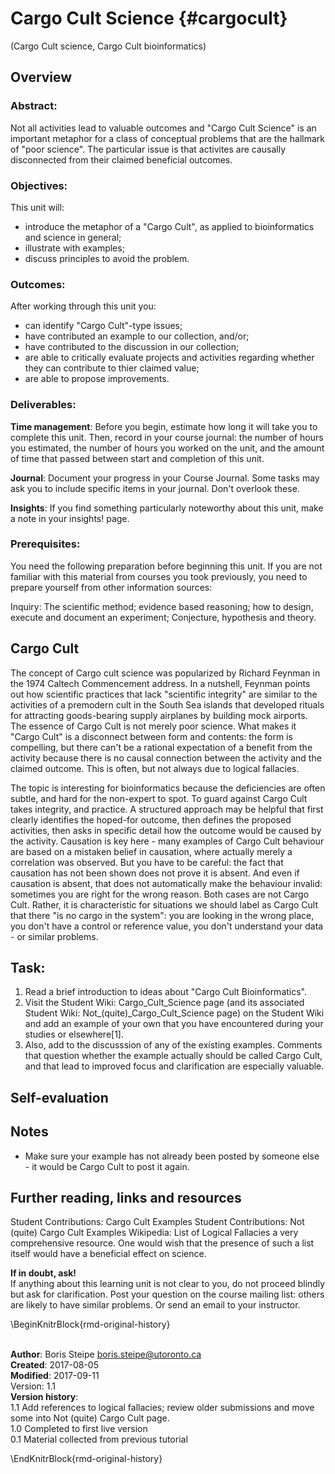 # Cargo Cult Science {#cargocult}
(Cargo Cult science, Cargo Cult bioinformatics)

## Overview 
### Abstract:
Not all activities lead to valuable outcomes and "Cargo Cult Science" is an important metaphor for a class of conceptual problems that are the hallmark of "poor science". The particular issue is that activites are causally disconnected from their claimed beneficial outcomes.

### Objectives:
This unit will:

  * introduce the metaphor of a "Cargo Cult", as applied to bioinformatics and science in general;
  * illustrate with examples;
  * discuss principles to avoid the problem.

### Outcomes:
After working through this unit you:

  * can identify "Cargo Cult"-type issues;
  * have contributed an example to our collection, and/or;
  * have contributed to the discussion in our collection;
  * are able to critically evaluate projects and activities regarding whether they can contribute to thier claimed value;
  * are able to propose improvements.

### Deliverables:
**Time management**: Before you begin, estimate how long it will take you to complete this unit. Then, record in your course journal: the number of hours you estimated, the number of hours you worked on the unit, and the amount of time that passed between start and completion of this unit.

**Journal**: Document your progress in your Course Journal. Some tasks may ask you to include specific items in your journal. Don't overlook these.

**Insights**: If you find something particularly noteworthy about this unit, make a note in your insights! page.

### Prerequisites:
You need the following preparation before beginning this unit. If you are not familiar with this material from courses you took previously, you need to prepare yourself from other information sources:

Inquiry: The scientific method; evidence based reasoning; how to design, execute and document an experiment; Conjecture, hypothesis and theory.
 
 
## Cargo Cult

The concept of Cargo cult science was popularized by Richard Feynman in the 1974 Caltech Commencement address. In a nutshell, Feynman points out how scientific practices that lack "scientific integrity" are similar to the activities of a premodern cult in the South Sea islands that developed rituals for attracting goods-bearing supply airplanes by building mock airports.
The essence of Cargo Cult is not merely poor science. What makes it "Cargo Cult" is a disconnect between form and contents: the form is compelling, but there can't be a rational expectation of a benefit from the activity because there is no causal connection between the activity and the claimed outcome. This is often, but not always due to logical fallacies.

The topic is interesting for bioinformatics because the deficiencies are often subtle, and hard for the non-expert to spot. To guard against Cargo Cult takes integrity, and practice. A structured approach may be helpful that first clearly identifies the hoped-for outcome, then defines the proposed activities, then asks in specific detail how the outcome would be caused by the activity. Causation is key here - many examples of Cargo Cult behaviour are based on a mistaken belief in causation, where actually merely a correlation was observed. But you have to be careful: the fact that causation has not been shown does not prove it is absent. And even if causation is absent, that does not automatically make the behaviour invalid: sometimes you are right for the wrong reason. Both cases are not Cargo Cult. Rather, it is characteristic for situations we should label as Cargo Cult that there "is no cargo in the system": you are looking in the wrong place, you don't have a control or reference value, you don't understand your data - or similar problems.
 
## Task:
<div class="rmd-task">
<ol style="list-style-type: decimal">
<li>Read a brief introduction to ideas about &quot;Cargo Cult Bioinformatics&quot;.</li>
<li>Visit the Student Wiki: Cargo_Cult_Science page (and its associated Student Wiki: Not_(quite)_Cargo_Cult_Science page) on the Student Wiki and add an example of your own that you have encountered during your studies or elsewhere[1].</li>
<li>Also, add to the discusssion of any of the existing examples. Comments that question whether the example actually should be called Cargo Cult, and that lead to improved focus and clarification are especially valuable.</li>
</ol>
</div>

## Self-evaluation
## Notes
  * Make sure your example has not already been posted by someone else - it would be Cargo Cult to post it again.

## Further reading, links and resources
Student Contributions: Cargo Cult Examples
Student Contributions: Not (quite) Cargo Cult Examples
Wikipedia: List of Logical Fallacies a very comprehensive resource. One would wish that the presence of such a list itself would have a beneficial effect on science.
 
**If in doubt, ask!**<br>
If anything about this learning unit is not clear to you, do not proceed blindly but ask for clarification. Post your question on the course mailing list: others are likely to have similar problems. Or send an email to your instructor.

 
\BeginKnitrBlock{rmd-original-history}<div class="rmd-original-history"><br>**Author**: Boris Steipe <boris.steipe@utoronto.ca> <br>
**Created**: 2017-08-05<br>
**Modified**: 2017-09-11<br>
Version: 1.1<br>
**Version history**:<br>
1.1 Add references to logical fallacies; review older submissions and move some into Not (quite) Cargo Cult page.<br>
1.0 Completed to first live version<br>
0.1 Material collected from previous tutorial<br>
 </div>\EndKnitrBlock{rmd-original-history}


 



